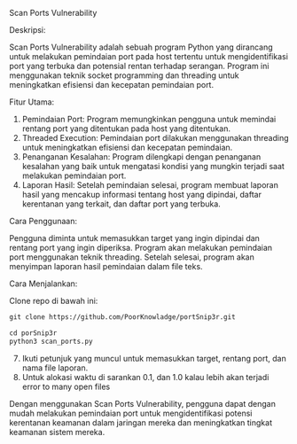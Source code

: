 Scan Ports Vulnerability

Deskripsi:

Scan Ports Vulnerability adalah sebuah program Python yang dirancang untuk melakukan pemindaian port pada host tertentu untuk mengidentifikasi port yang terbuka dan potensial rentan terhadap serangan. Program ini menggunakan teknik socket programming dan threading untuk meningkatkan efisiensi dan kecepatan pemindaian port.

Fitur Utama:

1. Pemindaian Port: Program memungkinkan pengguna untuk memindai rentang port yang ditentukan pada host yang ditentukan.
2. Threaded Execution: Pemindaian port dilakukan menggunakan threading untuk meningkatkan efisiensi dan kecepatan pemindaian.
3. Penanganan Kesalahan: Program dilengkapi dengan penanganan kesalahan yang baik untuk mengatasi kondisi yang mungkin terjadi saat melakukan pemindaian port. 
4. Laporan Hasil: Setelah pemindaian selesai, program membuat laporan hasil yang mencakup informasi tentang host yang dipindai, daftar kerentanan yang terkait, dan daftar port yang terbuka.

Cara Penggunaan:

Pengguna diminta untuk memasukkan target yang ingin dipindai dan rentang port yang ingin diperiksa. Program akan melakukan pemindaian port menggunakan teknik threading. Setelah selesai, program akan menyimpan laporan hasil pemindaian dalam file teks.

Cara Menjalankan:

Clone repo di bawah ini:
```html
git clone https://github.com/PoorKnowladge/portSnip3r.git
```

```html
cd porSnip3r
python3 scan_ports.py
```
7. Ikuti petunjuk yang muncul untuk memasukkan target, rentang port, dan nama file laporan.
8. Untuk alokasi waktu di sarankan 0.1, dan 1.0 kalau lebih akan terjadi error to many open files

Dengan menggunakan Scan Ports Vulnerability, pengguna dapat dengan mudah melakukan pemindaian port untuk mengidentifikasi potensi kerentanan keamanan dalam jaringan mereka dan meningkatkan tingkat keamanan sistem mereka.
